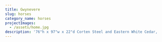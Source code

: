 ```yaml
---
title: Gwynevere
slug: horses
category_name: horses
projectImages:
  - /assets/home.jpg
description: '76"h x 97"w x 22"d Corten Steel and Eastern White Cedar, 2017,'
---
```


